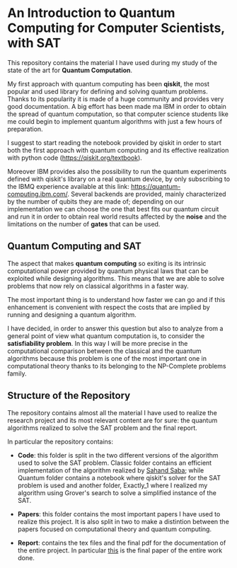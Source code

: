 # An Introduction to Quantum Computing for Computer Scientists, with SAT

This repository contains the material I have used during my study of the state of the art for __Quantum Computation__.

My first approach with quantum computing has been __qiskit__, the most popular and used library for defining and solving
quantum problems. Thanks to its popularity it is made of a huge community and provides very good documentation. A big
effort has been made ma IBM in order to obtain the spread of quantum computation, so that computer science students like 
me could begin to implement quantum algorithms with just a few hours of preparation.

I suggest to start reading the notebook provided by qiskit in order to start both the first approach with quantum
computing and its effective realization with python code (https://qiskit.org/textbook).

Moreover IBM provides also the possibility to run the quantum experiments defined with qiskit's library on a real
quantum device, by only subscribing to the IBMQ experience available at this link: https://quantum-computing.ibm.com/.
Several backends are provided, mainly characterized by the number of qubits they are made of; depending on our 
implementation we can choose the one that best fits our quantum circuit and run it in order to obtain real world results
affected by the __noise__ and the limitations on the number of __gates__ that can be used.

## Quantum Computing and SAT
The aspect that makes __quantum computing__ so exiting is its intrinsic computational power provided by quantum physical
laws that can be exploited while designing algorithms. This means that we are able to solve problems that now rely on
classical algorithms in a faster way.

The most important thing is to understand how faster we can go and if this enhancement is convenient with respect the
costs that are implied by running and designing a quantum algorithm.

I have decided, in order to answer this question but also to analyze from a general point of view what quantum
computation is, to consider the __satisfiability problem__. In this way I will be more precise in the computational
comparison between the classical and the quantum algorithms because this problem is one of the most important one in
computational theory thanks to its belonging to the NP-Complete problems family.

## Structure of the Repository
The repository contains almost all the material I have used to realize the research project and its most relevant
content are for sure: the quantum algorithms realized to solve the SAT problem and the final report.

In particular the repository contains: 
- __Code__: this folder is split in the two different versions of the algorithm used to solve the SAT problem. Classic
            folder contains an efficient implementation of the algorithm realized by [Sahand Saba](https://github.com/sahands);
            while Quantum folder contains a notebook where qiskit's solver for the SAT problem is used and another folder,
            Exactly_1 where I realized my algorithm using Grover's search to solve a simplified instance of the SAT.
            
- __Papers__: this folder contains the most important papers I have used to realize this project. It is also split in 
              two to make a distintion between the papers focused on computational theory and quantum computing.
              
- __Report__: contains the tex files and the final pdf for the documentation of the entire project. In particular
              [this](https://github.com/Askarpour/sw2_quantum_research/blob/master/Piro/Report/Paper/QuantumSAT.pdf) is
              the final paper of the entire work done.
